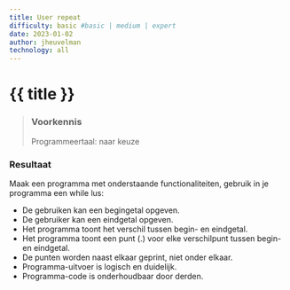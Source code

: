```yaml
---
title: User repeat
difficulty: basic #basic | medium | expert
date: 2023-01-02
author: jheuvelman
technology: all
---
```




# {{ title }}

> ### Voorkennis
> Programmeertaal: naar keuze

### Resultaat
Maak een programma met onderstaande functionaliteiten, gebruik in je
programma een while lus:

- De gebruiken kan een begingetal opgeven.
- De gebruiker kan een eindgetal opgeven.
- Het programma toont het verschil tussen begin- en eindgetal.
- Het programma toont een punt (.) voor elke verschilpunt tussen begin- en eindgetal.
- De punten worden naast elkaar geprint, niet onder elkaar.
- Programma-uitvoer is logisch en duidelijk.
- Programma-code is onderhoudbaar door derden.
